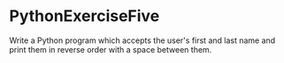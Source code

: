 # PythonExerciseFive
Write a Python program which accepts the user's first and last name and print them in reverse order with a space between them.
